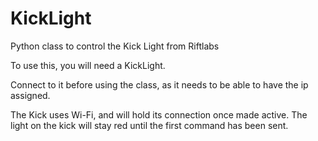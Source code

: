 KickLight
=========

Python class to control the Kick Light from Riftlabs

To use this, you will need a KickLight. 

Connect to it before using the class, as it needs to be able to have the ip assigned. 

The Kick uses Wi-Fi, and will hold its connection once made active. The light on the kick will stay red 
until the first command has been sent.

